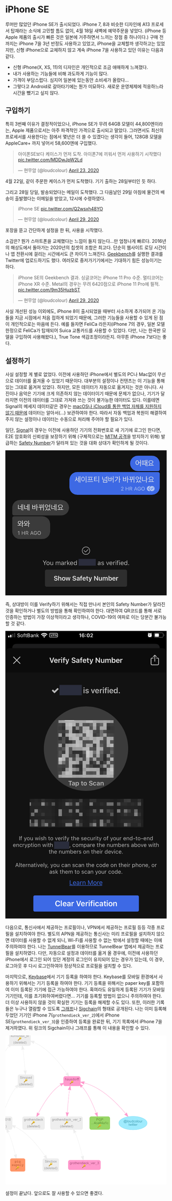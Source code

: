 <!---
title: iPhone SE
category: Life
language: Korean
--->

# iPhone SE

루머만 많았던 iPhone SE가 출시되었다. iPhone 7, 8과 비슷한 디자인에
A13 프로세서 탑재라는 소식에 고민할 틈도 없이, 4월 18일 새벽에 예약주문을 넣었다.
(iPhone 등 Apple 제품의 출시가 빠른 것은 일본에 거주하면서 느끼는 장점 중 하나이다.)
구매 전까지는 iPhone 7을 3년 반정도 사용하고 있었고,
iPhone을 교체할까 생각하고는 있었지만, 신형 iPhone으로 교체하지 않고
계속 iPhone 7을 사용하고 있던 이유는 다음과 같다.

- 신형 iPhone(X, XS, 11)의 디자인은 개인적으로 조금 애매하게 느껴졌다.
- 내가 사용하는 기능들에 비해 과도하게 기능이 많다.
- 가격이 부담스럽다. 심지어 일본에 있는동안 소비세가 올랐다...
- 그렇다고 Android로 갈아타기에는 뭔가 미묘하다.
새로운 운영체제에 적응하느라 시간을 뺐기고 싶지 않다.

## 구입하기

특히 3번째 이유가 결정적이었으나, iPhone SE가 무려 64GB 모델이
44,800엔이라는, Apple 제품으로서는 아주 파격적인 가격으로 출시되고 말았다.
그러면서도 최신의 프로세서를 사용한다는 점에서
몇년은 더 쓸 수 있겠다는 생각이 들어,
128GB 모델을 AppleCare+ 까지 넣어서 58,600엔에 구입했다.

<blockquote class="twitter-tweet"><p lang="ko" dir="ltr">아이폰SE보다 케이스가 먼저 도착. 아이폰7에 끼워서 먼저 사용하기 시작했다 <a href="https://t.co/MDDwJpW2Ld">pic.twitter.com/MDDwJpW2Ld</a></p>&mdash; 현무암 (@loudcolour) <a href="https://twitter.com/loudcolour/status/1253289282921353216?ref_src=twsrc%5Etfw">April 23, 2020</a></blockquote> <script async src="https://platform.twitter.com/widgets.js" charset="utf-8"></script>

4월 22일, 같이 주문한 케이스가 먼저 도착했다. 기기 출하는 28일부터인 듯 하다.

그리고 28일 당일, 발송되었다는 메일이 도착했다.
그 다음날인 29일 아침에 물건의 배송이 출발했다는 이메일을 받았고,
12시에 수령하였다.

<blockquote class="twitter-tweet"><p lang="en" dir="ltr">iPhone SE <a href="https://t.co/Q2wsxh48YO">pic.twitter.com/Q2wsxh48YO</a></p>&mdash; 현무암 (@loudcolour) <a href="https://twitter.com/loudcolour/status/1255341205782777857?ref_src=twsrc%5Etfw">April 29, 2020</a></blockquote> <script async src="https://platform.twitter.com/widgets.js" charset="utf-8"></script>

포장을 뜯고 간단하게 설정을 한 뒤, 사용을 시작했다.

소감은? 뭔가 스마트폰을 교체했다는 느낌이 들지 않는다...만 엄청나게 빠르다.
2016년의 해상도에서 돌아가는 2020년의 칩셋의 조합은 최고다.
단순히 웹사이트 로딩 시간이나 앱 전환시에 걸리는 시간에서도 큰 차이가 느껴진다.
[Geekbench](https://www.geekbench.com/)를 실행한 결과를 Twitter에 업로드하기도 했다.
여러모로 중저가기기에서는 기대하기 힘든 성능이기는 하다.

<blockquote class="twitter-tweet"><p lang="ko" dir="ltr">iPhone SE의 Geekbench 결과. 싱글코어는 iPhone 11 Pro 수준. 멀티코어는 iPhone XR 수준. Metal의 경우는 무려 6420점으로 iPhone 11 Pro에 필적. <a href="https://t.co/9m35HuzbST">pic.twitter.com/9m35HuzbST</a></p>&mdash; 현무암 (@loudcolour) <a href="https://twitter.com/loudcolour/status/1255403043404816385?ref_src=twsrc%5Etfw">April 29, 2020</a></blockquote> <script async src="https://platform.twitter.com/widgets.js" charset="utf-8"></script>

사실 개선된 성능 이외에도, iPhone 8이 출시되었을 때부터 사소하게 추가되어 온 기능들을
지금 시점에서 처음 접하게 되었기 때문에, 그러한 기능들을 사용할 수 있게 된 점이 개인적으로는 마음에 든다.
예를 들자면 FeliCa 라든지(iPhone 7의 경우, 일본 모델 한정으로
FeliCa가 탑재되어 Suica 교통카드를 사용할 수 있었다. 다만, 나는 한국판 모델을 구입하여
사용해왔다.), True Tone 색감조정이라든지. 아무튼 iPhone 7보다는 좋다.

## 설정하기

사실 설정할 게 별로 없었다. 이전에 사용하던 iPhone에서 별도의 PC나 Mac없이 무선으로 데이터를 옮겨올 수 있었기 때문이다.
대부분의 설정이나 컨텐츠는 이 기능을 통해 있는 그대로 옮겨져 있었다.
하지만, 모든 데이터가 자동으로 옮겨지는 것은 아니다. 사진이나 음악은 기기에 크게 의존하지 않는 데이터이기 때문에
문제가 없으나, 기기가 달라지면 이전의 데이터를 그대로 가져와 쓰는 것이 불가능한 데이터도 있다.
이를테면 Signal의 메세지 데이터같은 경우는
[macOS나 iCloud를 통한 백업 자체를 지원하지 않기 때문에](https://support.signal.org/hc/en-us/articles/360007059752-Backup-and-Restore-Messages#ios_restore)
데이터는 알아서(...) 보관하여야 한다. 따라서 자동 백업과 복원이 해결하여 주지 않는
설정이나 데이터는 수동으로 처리해 주어야 할 필요가 있다.

일단, [Signal](https://www.signal.org/)의 경우는
이전에 사용하던 기기의 전화번호로 새 기기에 로그인 한다면,
E2E 암호화의 신뢰성을 보장하기 위해 (구체적으로는 [MITM 공격](https://en.wikipedia.org/wiki/Man-in-the-middle_attack)을 방지하기 위해)
발급하는 [Safety Number](https://support.signal.org/hc/en-us/articles/360007060632-What-is-a-safety-number-and-why-do-I-see-that-it-changed-)가
달라져 있는 것을 대화 상대가 확인하게 될 것이다.

![Safety Number가 변경된 것을 상대방이 확인하는 스크린샷](../images/00003.jpg)

즉, 상대방이 이를 Verify하기 위해서는 직접 만나서 본인의 Safety Number가 달라진 것을
확인하거나 별도의 방법을 통해 확인하여야 한다.
대면하여 QR코드를 통해 서로 인증하는 방법이 가장 이상적이라고 생각하나,
COVID-19의 여파로 이는 당분간 불가능할 것 같다.

![Safety Number를 Verify하는 화면의 스크린샷](../images/00002.png)

다음으로, 통신사에서 제공하는 프로필이나, VPN에서 제공하는 프로필 등등 각종 프로필을 설치하여야 한다.
별도의 APN을 제공하는 통신사는 미리 프로필을 설치하지 않으면
데이터를 사용할 수 없게 되니, Wi-Fi를 사용할 수 없는 밖에서 설정할 때에는 이에 주의하여야 한다.
나는 [TunnelBear](https://www.tunnelbear.com/)를 이용하므로 TunnelBear 앱에서 제공하는
프로필을 설치하였다. 다만, 자동으로 설정과 데이터를 옮겨 올 경우에, 이전에 사용하던
iPhone에서 로그인 되어 있던 계정의 로그인이 유지되어 있는 경우가 있는데,
이 경우, 로그아웃 후 다시 로그인하여야 정상적으로 프로필을 설치할 수 있다.

마지막으로, [Keybase](https://keybase.io)에서 기기 등록을 하여야 한다.
Keybase를 모바일 환경에서 사용하기 위해서는 기기 등록을 하여야 한다.
기기 등록을 위해서는 paper key를 포함하여 이미 등록된 기기에 접근 가능하여야 한다.
혹여라도 유일하게 등록된 기기가 모바일 기기인데, 이를 초기화하여버렸다면...
기기를 등록할 방법이 없으니 주의하여야 한다.
더 이상 사용하지 않을 것이 확실한 기기는 등록을 해제할 수도 있다.
또한, 이러한 기록들은 누구나 열람할 수 있도록 [그래프](https://keybase.io/loudcolour/graph)나
[Sigchain](https://keybase.io/loudcolour/sigchain)의 형태로 공개된다.
나는 이미 등록해 두었던 기기인 iPhone 7(`grothendieck_ver_2`)에서
iPhone SE(`grothendieck_ver_3`)을 인증하여 등록을 완료한 뒤, 기기 목록에서
iPhone 7을 제거하였다. 위 링크의 Sigchain이나 그래프를 통해 이 내용을 확인할 수 있다.

![Keybase의 인증 그래프](../images/00004.png)

설정이 끝났다. 앞으로도 잘 사용할 수 있으면 좋겠다.


